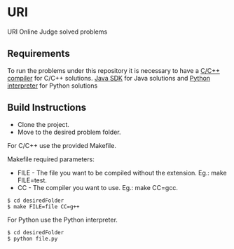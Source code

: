 # URI

URI Online Judge solved problems

## Requirements ##

To run the problems under this repository it is necessary to have a [C/C++ compiler](https://gcc.gnu.org/) for C/C++ solutions. [Java SDK](http://www.oracle.com/technetwork/indexes/downloads/index.html?ssSourceSiteId=ocomen) for Java solutions and [Python interpreter](https://www.python.org/) for Python solutions

## Build Instructions ##

* Clone the project.
* Move to the desired problem folder.

For C/C++ use the provided Makefile.

Makefile required parameters:
* FILE - The file you want to be compiled without the extension. Eg.: make FILE=test.
* CC - The compiler you want to use. Eg.: make CC=gcc.

```
$ cd desiredFolder
$ make FILE=file CC=g++
```

For Python use the Python interpreter.

```
$ cd desiredFolder
$ python file.py
```
